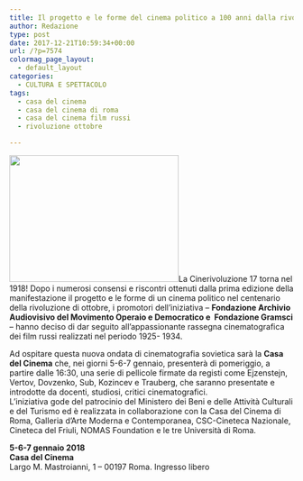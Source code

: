 ```yaml
---
title: Il progetto e le forme del cinema politico a 100 anni dalla rivoluzione d’ottobre
author: Redazione
type: post
date: 2017-12-21T10:59:34+00:00
url: /?p=7574
colormag_page_layout:
  - default_layout
categories:
  - CULTURA E SPETTACOLO
tags:
  - casa del cinema
  - casa del cinema di roma
  - casa del cinema film russi
  - rivoluzione ottobre

---
```

<img decoding="async" loading="lazy" class="size-medium wp-image-7576 alignleft" src="https://progressonline.it/wp-content/uploads/2017/12/cinerivoluzione17-300x225.png" alt="" width="300" height="225" />La Cinerivoluzione 17 torna nel 1918! Dopo i numerosi consensi e riscontri ottenuti dalla prima edizione della manifestazione il progetto e le forme di un cinema politico nel centenario della rivoluzione di ottobre, i promotori dell&#8217;iniziativa &#8211; **Fondazione Archivio Audiovisivo del Movimento Operaio e Democratico e  Fondazione Gramsci** &#8211; hanno deciso di dar seguito all&#8217;appassionante rassegna cinematografica dei film russi realizzati nel periodo 1925- 1934.

Ad ospitare questa nuova ondata di cinematografia sovietica sarà la **Casa del Cinema** che, nei giorni 5-6-7 gennaio, presenterà di pomeriggio, a partire dalle 16:30, una serie di pellicole firmate da registi come Ejzenstejn, Vertov, Dovzenko, Sub, Kozincev e Trauberg, che saranno presentate e introdotte da docenti, studiosi, critici cinematografici.  
L&#8217;iniziativa gode del patrocinio del Ministero dei Beni e delle Attività Culturali e del Turismo ed è realizzata in collaborazione con la Casa del Cinema di Roma, Galleria d&#8217;Arte Moderna e Contemporanea, CSC-Cineteca Nazionale, Cineteca del Friuli, NOMAS Foundation e le tre Università di Roma.

**5-6-7 gennaio 2018**  
**Casa del Cinema**  
Largo M. Mastroianni, 1 – 00197 Roma. Ingresso libero

&nbsp;